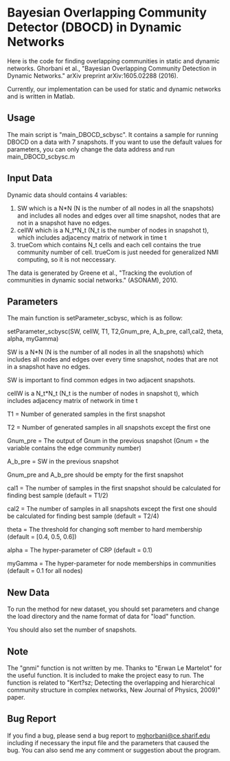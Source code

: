 Bayesian Overlapping Community Detector (DBOCD) in Dynamic Networks
====

Here is the code for finding overlapping communities in static and dynamic networks.
Ghorbani et al., "Bayesian Overlapping Community Detection in Dynamic Networks." arXiv preprint arXiv:1605.02288 (2016).

Currently, our implementation can be used for static and dynamic networks and is written in Matlab.


Usage 
------------
The main script is "main_DBOCD_scbysc". It contains a sample for running DBOCD on a data with 7 snapshots.
If you want to use the default values for parameters, you can only change the data address and run main_DBOCD_scbysc.m


Input Data
------------
Dynamic data should contains 4 variables:
1) SW which is a N*N (N is the number of all nodes in all the snapshots) and includes all nodes and edges over all time snapshot, 
   nodes that are not in a snapshot have no edges.
2) cellW which is a N_t*N_t (N_t is the number of nodes in snapshot t), which includes adjacency matrix of network in time t
3) trueCom which contains N_t cells and each cell contains the true community number of cell. trueCom is just needed for generalized NMI computing, so it is not neccessary.

The data is generated by Greene et al., "Tracking the evolution of communities in dynamic social networks." (ASONAM), 2010.

Parameters
------------
The main function is setParameter_scbysc, which is as follow:

setParameter_scbysc(SW, cellW, T1, T2,Gnum_pre, A_b_pre, cal1,cal2, theta, alpha, myGamma)

SW is a N*N (N is the number of all nodes in all the snapshots) which includes all nodes and edges over every time snapshot, nodes that are not in a snapshot have no edges.

SW is important to find common edges in two adjacent snapshots.

cellW is a N_t*N_t (N_t is the number of nodes in snapshot t), which includes adjacency matrix of network in time t

T1 = Number of generated samples in the first snapshot

T2 = Number of generated samples in all snapshots except the first one

Gnum_pre = The output of Gnum in the previous snapshot (Gnum = the variable contains the edge community number)

A_b_pre = SW in the previous snapshot

Gnum_pre and A_b_pre should be empty for the first snapshot

cal1 = The number of samples in the first snapshot should be calculated for finding best sample (default = T1/2)

cal2 = The number of samples in all snapshots except the first one should be calculated for finding best sample (default = T2/4)

theta = The threshold for changing soft member to hard membership (default = [0.4, 0.5, 0.6])

alpha = The hyper-parameter of CRP (default = 0.1)

myGamma = The hyper-parameter for node memberships in communities (default = 0.1 for all nodes)

New Data
------------
To run the method for new dataset, you should set parameters and change the load directory and the name format of data for "load" function.

You should also set the number of snapshots.

Note
------------
The "gnmi" function is not written by me. Thanks to "Erwan Le Martelot" for the useful function. It is included to make the project easy to run.
The function is related to "Kert?sz; Detecting the overlapping and hierarchical community structure in complex networks, New Journal of Physics, 2009)" paper.

Bug Report
------------
If you find a bug, please send a bug report to mghorbani@ce.sharif.edu including if necessary the input file and the parameters that caused the bug.
You can also send me any comment or suggestion about the program.







